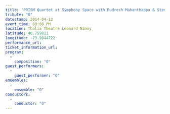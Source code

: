 ```yaml
---
title: 'PRISM Quartet at Symphony Space with Rudresh Mahanthappa & Steve Lehman'
tribute: "0"
datestamp: 2014-04-12
event_time: 08:00 PM
location: Thalia Theatre Leonard Nimoy
latitude: 40.759011
longitude: -73.9844722
performance_url: 
ticket_information_url: 
program: 
  -
    composition: "0"
guest_performers: 
  -
    guest_performer: "0"
ensembles: 
  -
    ensemble: "0"
conductors: 
  -
    conductor: "0"
---
```

